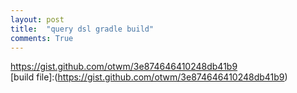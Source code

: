 ```yaml
---
layout: post
title:  "query dsl gradle build"
comments: True
---
```


https://gist.github.com/otwm/3e874646410248db41b9    
[build file]:(https://gist.github.com/otwm/3e874646410248db41b9)  

